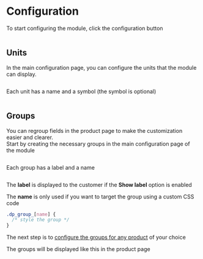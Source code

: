 # Configuration

To start configuring the module, click the configuration button  

<img srcset="/images/install.jpg 2x" class="border">

## Units
In the main configuration page, you can configure the units that the module can display.

<img srcset="/images/units.jpg 2x">

Each unit has a name and a symbol (the symbol is optional)

<img srcset="/images/unit-edit.jpg 2x">

## Groups
You can regroup fields in the product page to make the customization easier and clearer.  
Start by creating the necessary groups in the main configuration page of the module

<img srcset="/images/groups.jpg 2x">

Each group has a label and a name

<img srcset="/images/group-edit.jpg 2x">

The **label** is displayed to the customer if the **Show label** option is enabled  

The **name** is only used if you want to target the group 
using a custom CSS code
```css
.dp_group_[name] {
  /* style the group */
}
```

The next step is to [configure the groups for any product](product-config/14-groups.md) of your choice

The groups will be displayed like this in the product page

<img srcset="/images/groups-preview.jpg 2x" class="border">
